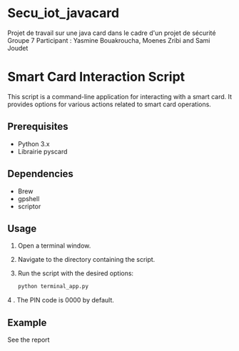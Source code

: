 # Secu_iot_javacard
Projet de travail sur une java card dans le cadre d'un projet de sécurité
Groupe 7
Participant : Yasmine Bouakroucha, Moenes Zribi and Sami Joudet 

# Smart Card Interaction Script

This script is a command-line application for interacting with a smart card. It provides options for various actions related to smart card operations.

## Prerequisites

- Python 3.x
- Librairie pyscard

## Dependencies

- Brew
- gpshell
- scriptor

## Usage

1. Open a terminal window.

2. Navigate to the directory containing the script.

3. Run the script with the desired options:

    ```bash
    python terminal_app.py 
    ```
4 . The PIN code is 0000 by default.


## Example

See the report

